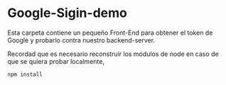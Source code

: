 # Google-Sigin-demo

Esta carpeta contiene un pequeño Front-End para obtener el token de Google y probarlo contra nuestro backend-server.

Recordad que es necesario reconstruir los módulos de node en caso de que se quiera probar localmente,

```
npm install
```